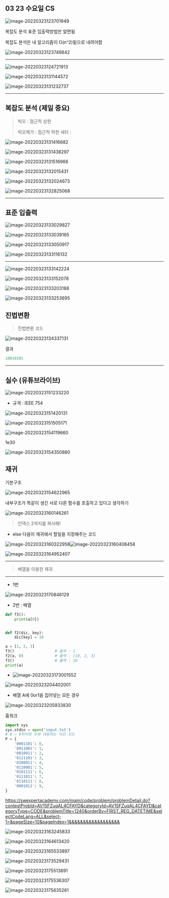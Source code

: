 ## 03 23 수요일 CS 

![image-20220323123701949](C:%5CUsers%5Cstar3%5CAppData%5CRoaming%5CTypora%5Ctypora-user-images%5Cimage-20220323123701949.png)

복잡도 분석 표준 입출력방법만 알면됨

복잡도 분석은 내 알고리즘이 O(n^2)밑으로 내려야함

![image-20220323123749842](C:%5CUsers%5Cstar3%5CAppData%5CRoaming%5CTypora%5Ctypora-user-images%5Cimage-20220323123749842.png)



---

![image-20220323124721913](03%2023%20%EC%88%98%EC%9A%94%EC%9D%BC%20CS.assets/image-20220323124721913.png)

![image-20220323131144572](03%2023%20%EC%88%98%EC%9A%94%EC%9D%BC%20CS.assets/image-20220323131144572.png)

![image-20220323131232737](03%2023%20%EC%88%98%EC%9A%94%EC%9D%BC%20CS.assets/image-20220323131232737.png)

---

## 복잡도 분석 (제일 중요)

> 빅오 :  점근적 상한
>
> 빅오메가 : 점근적 하한
> 세타 : 



![image-20220323131416682](03%2023%20%EC%88%98%EC%9A%94%EC%9D%BC%20CS.assets/image-20220323131416682.png)



![image-20220323131438297](03%2023%20%EC%88%98%EC%9A%94%EC%9D%BC%20CS.assets/image-20220323131438297.png)



![image-20220323131516966](03%2023%20%EC%88%98%EC%9A%94%EC%9D%BC%20CS.assets/image-20220323131516966.png)



![image-20220323132015431](03%2023%20%EC%88%98%EC%9A%94%EC%9D%BC%20CS.assets/image-20220323132015431.png)

![image-20220323132024673](03%2023%20%EC%88%98%EC%9A%94%EC%9D%BC%20CS.assets/image-20220323132024673.png)



![image-20220323132825068](03%2023%20%EC%88%98%EC%9A%94%EC%9D%BC%20CS.assets/image-20220323132825068.png)





---

## 표준 입출력

![image-20220323133029827](03%2023%20%EC%88%98%EC%9A%94%EC%9D%BC%20CS.assets/image-20220323133029827.png)



![image-20220323133039165](03%2023%20%EC%88%98%EC%9A%94%EC%9D%BC%20CS.assets/image-20220323133039165.png)

![image-20220323133050917](03%2023%20%EC%88%98%EC%9A%94%EC%9D%BC%20CS.assets/image-20220323133050917.png)

![image-20220323133116132](03%2023%20%EC%88%98%EC%9A%94%EC%9D%BC%20CS.assets/image-20220323133116132.png)



---

![image-20220323133142224](03%2023%20%EC%88%98%EC%9A%94%EC%9D%BC%20CS.assets/image-20220323133142224.png)

![image-20220323133152078](03%2023%20%EC%88%98%EC%9A%94%EC%9D%BC%20CS.assets/image-20220323133152078.png)

![image-20220323133203188](03%2023%20%EC%88%98%EC%9A%94%EC%9D%BC%20CS.assets/image-20220323133203188.png)

![image-20220323133253695](03%2023%20%EC%88%98%EC%9A%94%EC%9D%BC%20CS.assets/image-20220323133253695.png)







## 진법변환

> 진법변환 코드

![image-20220323134337131](03%2023%20%EC%88%98%EC%9A%94%EC%9D%BC%20CS.assets/image-20220323134337131.png)



결과

```python
10010101
```



---

## 실수 (유튜브라이브)

![image-20220323151233220](03%2023%20%EC%88%98%EC%9A%94%EC%9D%BC%20CS.assets/image-20220323151233220.png)



* 규격 : IEEE 754

![image-20220323151420131](03%2023%20%EC%88%98%EC%9A%94%EC%9D%BC%20CS.assets/image-20220323151420131.png)

![image-20220323151505171](03%2023%20%EC%88%98%EC%9A%94%EC%9D%BC%20CS.assets/image-20220323151505171.png)



![image-20220323154119660](03%2023%20%EC%88%98%EC%9A%94%EC%9D%BC%20CS.assets/image-20220323154119660.png)

1e30

![image-20220323154350880](03%2023%20%EC%88%98%EC%9A%94%EC%9D%BC%20CS.assets/image-20220323154350880.png)



## 재귀

기본구조

![image-20220323154622965](03%2023%20%EC%88%98%EC%9A%94%EC%9D%BC%20CS.assets/image-20220323154622965.png)

내부구조가  똑같이 생긴 서로 다른 함수를 호출하고 있다고 생각하기

![image-20220323160146261](03%2023%20%EC%88%98%EC%9A%94%EC%9D%BC%20CS.assets/image-20220323160146261.png)



> 인덱스 2까지를 복사해! 
>
> 

* else 다음이 재귀에서 할일을 지정해주는 코드

![image-20220323160322958](03%2023%20%EC%88%98%EC%9A%94%EC%9D%BC%20CS.assets/image-20220323160322958.png)![image-20220323160408458](03%2023%20%EC%88%98%EC%9A%94%EC%9D%BC%20CS.assets/image-20220323160408458.png)

![image-20220323164952407](03%2023%20%EC%88%98%EC%9A%94%EC%9D%BC%20CS.assets/image-20220323164952407.png)

---

> 배열을 이용한 재귀

---

* 1번

![image-20220323170846129](03%2023%20%EC%88%98%EC%9A%94%EC%9D%BC%20CS.assets/image-20220323170846129.png)

* 2번 : 배열 

```python
def f3():
    print(a[0])


def f2(dic, key):
    dic[key] = 10

a = [1, 2, 3]
f3()                  # 출력 : 1
f2(a, 0)              # 출력 : [10, 2, 3]
f3()                  # 출력 : 10
print(a)
```



* ![image-20220323173001552](03%2023%20%EC%88%98%EC%9A%94%EC%9D%BC%20CS.assets/image-20220323173001552.png)

![image-20220323204402001](03%2023%20%EC%88%98%EC%9A%94%EC%9D%BC%20CS.assets/image-20220323204402001.png)



* 배열 A에 0or1을 집어넣는 모든 경우 

![image-20220323205933830](image-20220323205933830.png)







홈워크

``` python
import sys
sys.stdin = open('input.txt')
# 0 ~ 9까지의 수와 대응하는 이진 코드
P = {
    '0001101': 0,
    '0011001': 1,
    '0010011': 2,
    '0111101': 3,
    '0100011': 4,
    '0110001': 5,
    '0101111': 6,
    '0111011': 7,
    '0110111': 8,
    '0001011': 9,
}
```



https://swexpertacademy.com/main/code/problem/problemDetail.do?contestProbId=AV15FZuqAL4CFAYD&categoryId=AV15FZuqAL4CFAYD&categoryType=CODE&problemTitle=1240&orderBy=FIRST_REG_DATETIME&selectCodeLang=ALL&select-1=&pageSize=10&pageIndex=1&&&&&&&&&&&&&&&&&&

![image-20220323163245833](03%2023%20%EC%88%98%EC%9A%94%EC%9D%BC%20CS.assets/image-20220323163245833.png)

![image-20220323164613420](03%2023%20%EC%88%98%EC%9A%94%EC%9D%BC%20CS.assets/image-20220323164613420.png)

![image-20220323165533897](03%2023%20%EC%88%98%EC%9A%94%EC%9D%BC%20CS.assets/image-20220323165533897.png)





![image-20220323173529431](03%2023%20%EC%88%98%EC%9A%94%EC%9D%BC%20CS.assets/image-20220323173529431.png)







![image-20220323175513891](03%2023%20%EC%88%98%EC%9A%94%EC%9D%BC%20CS.assets/image-20220323175513891.png)

![image-20220323175536307](03%2023%20%EC%88%98%EC%9A%94%EC%9D%BC%20CS.assets/image-20220323175536307.png)



![image-20220323175635261](03%2023%20%EC%88%98%EC%9A%94%EC%9D%BC%20CS.assets/image-20220323175635261.png)